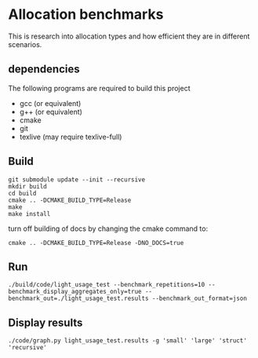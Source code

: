 # Allocation benchmarks
This is research into allocation types and how efficient they are in different scenarios.

## dependencies
The following programs are required to build this project

- gcc (or equivalent)
- g++ (or equivalent)
- cmake
- git
- texlive (may require texlive-full)


## Build
```
git submodule update --init --recursive
mkdir build
cd build
cmake .. -DCMAKE_BUILD_TYPE=Release
make
make install
```
turn off building of docs by changing the cmake command to:
```
cmake .. -DCMAKE_BUILD_TYPE=Release -DNO_DOCS=true
```

## Run
```
./build/code/light_usage_test --benchmark_repetitions=10 --benchmark_display_aggregates_only=true --benchmark_out=./light_usage_test.results --benchmark_out_format=json
```

## Display results
```
./code/graph.py light_usage_test.results -g 'small' 'large' 'struct' 'recursive'
```